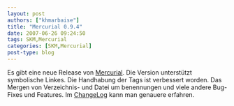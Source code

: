 ```yaml
---
layout: post
authors: ["khmarbaise"]
title: "Mercurial 0.9.4"
date: 2007-06-26 09:24:50
tags: SKM,Mercurial
categories: [SKM,Mercurial]
post-type: blog
---
```

Es gibt eine neue Release von <a href="http://selenic.com/mercurial">Mercurial</a>. Die Version unterstützt symbolische Linkes. Die Handhabung der Tags ist verbessert worden. Das Mergen von Verzeichnis- und Datei um benennungen und viele andere Bug-Fixes und Features. Im <a href="http://www.selenic.com/mercurial/wiki/index.cgi/WhatsNew">ChangeLog</a> kann man genauere erfahren.
